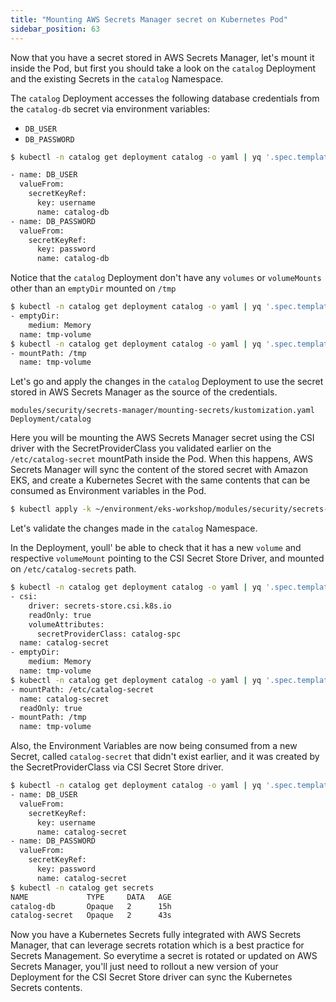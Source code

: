 ```yaml
---
title: "Mounting AWS Secrets Manager secret on Kubernetes Pod"
sidebar_position: 63
---
```


Now that you have a secret stored in AWS Secrets Manager, let's mount it inside the Pod, but first you should take a look on the `catalog` Deployment and the existing Secrets in the `catalog` Namespace.

The `catalog` Deployment accesses the following database credentials from the `catalog-db` secret via environment variables:

* `DB_USER`
* `DB_PASSWORD`

```bash
$ kubectl -n catalog get deployment catalog -o yaml | yq '.spec.template.spec.containers[] | .env'

- name: DB_USER
  valueFrom:
    secretKeyRef:
      key: username
      name: catalog-db
- name: DB_PASSWORD
  valueFrom:
    secretKeyRef:
      key: password
      name: catalog-db
```

Notice that the `catalog` Deployment don't have any `volumes` or `volumeMounts` other than an `emptyDir` mounted on `/tmp`

```bash
$ kubectl -n catalog get deployment catalog -o yaml | yq '.spec.template.spec.volumes'
- emptyDir:
    medium: Memory
  name: tmp-volume
$ kubectl -n catalog get deployment catalog -o yaml | yq '.spec.template.spec.containers[] | .volumeMounts'
- mountPath: /tmp
  name: tmp-volume
```

Let's go and apply the changes in the `catalog` Deployment to use the secret stored in AWS Secrets Manager as the source of the credentials.

```kustomization
modules/security/secrets-manager/mounting-secrets/kustomization.yaml
Deployment/catalog
```

Here you will be mounting the AWS Secrets Manager secret using the CSI driver with the SecretProviderClass you validated earlier on the `/etc/catalog-secret` mountPath inside the Pod. When this happens, AWS Secrets Manager will sync the content of the stored secret with Amazon EKS, and create a Kubernetes Secret with the same contents that can be consumed as Environment variables in the Pod.

```bash
$ kubectl apply -k ~/environment/eks-workshop/modules/security/secrets-manager/mounting-secrets/
```

Let's validate the changes made in the `catalog` Namespace.

In the Deployment, youll' be able to check that it has a new `volume` and respective `volumeMount` pointing to the CSI Secret Store Driver, and mounted on `/etc/catalog-secrets` path.

```bash
$ kubectl -n catalog get deployment catalog -o yaml | yq '.spec.template.spec.volumes'
- csi:
    driver: secrets-store.csi.k8s.io
    readOnly: true
    volumeAttributes:
      secretProviderClass: catalog-spc
  name: catalog-secret
- emptyDir:
    medium: Memory
  name: tmp-volume
$ kubectl -n catalog get deployment catalog -o yaml | yq '.spec.template.spec.containers[] | .volumeMounts'                                                                                                                                                                             
- mountPath: /etc/catalog-secret
  name: catalog-secret
  readOnly: true
- mountPath: /tmp
  name: tmp-volume
```

Also, the Environment Variables are now being consumed from a new Secret, called `catalog-secret` that didn't exist earlier, and it was created by the SecretProviderClass via CSI Secret Store driver.

```bash
$ kubectl -n catalog get deployment catalog -o yaml | yq '.spec.template.spec.containers[] | .env'
- name: DB_USER
  valueFrom:
    secretKeyRef:
      key: username
      name: catalog-secret
- name: DB_PASSWORD
  valueFrom:
    secretKeyRef:
      key: password
      name: catalog-secret
$ kubectl -n catalog get secrets
NAME             TYPE     DATA   AGE
catalog-db       Opaque   2      15h
catalog-secret   Opaque   2      43s
```

Now you have a Kubernetes Secrets fully integrated with AWS Secrets Manager, that can leverage secrets rotation which is a best practice for Secrets Management. So everytime a secret is rotated or updated on AWS Secrets Manager, you'll just need to rollout a new version of your Deployment for the CSI Secret Store driver can sync the Kubernetes Secrets contents.
